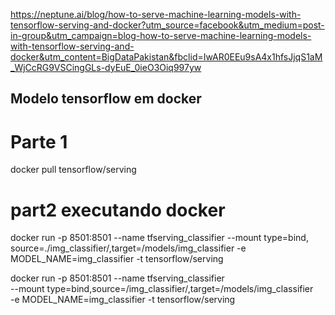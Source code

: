 

https://neptune.ai/blog/how-to-serve-machine-learning-models-with-tensorflow-serving-and-docker?utm_source=facebook&utm_medium=post-in-group&utm_campaign=blog-how-to-serve-machine-learning-models-with-tensorflow-serving-and-docker&utm_content=BigDataPakistan&fbclid=IwAR0EEu9sA4x1hfsJjqS1aM_WjCcRG9VSCingGLs-dyEuE_0ieO3Oiq997yw




## Modelo tensorflow em docker

# Parte 1
docker pull tensorflow/serving

# part2 executando docker
docker run -p 8501:8501 --name tfserving_classifier --mount type=bind, source=./img_classifier/,target=/models/img_classifier -e MODEL_NAME=img_classifier -t tensorflow/serving


 docker run -p 8501:8501 --name tfserving_classifier \
 --mount type=bind,source=/img_classifier/,target=/models/img_classifier \
 -e MODEL_NAME=img_classifier -t tensorflow/serving